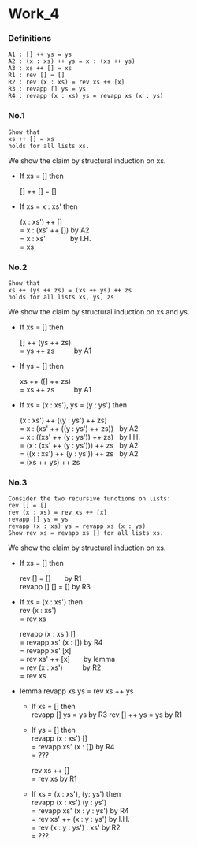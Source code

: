 # Work_4

### Definitions

```
A1 : [] ++ ys = ys
A2 : (x : xs) ++ ys = x : (xs ++ ys)
A3 : xs ++ [] = xs
R1 : rev [] = []
R2 : rev (x : xs) = rev xs ++ [x]
R3 : revapp [] ys = ys
R4 : revapp (x : xs) ys = revapp xs (x : ys)
```

### No.1

```
Show that
xs ++ [] = xs
holds for all lists xs.
```

We show the claim by structural induction on xs.

- If xs = [] then

  [] ++ [] = []

- If xs = x : xs' then

  (x : xs') ++ []  
  = x : (xs' ++ []) by A2  
  = x : xs' &emsp;&emsp;&emsp; by I.H.  
  = xs

### No.2

```
Show that
xs ++ (ys ++ zs) = (xs ++ ys) ++ zs
holds for all lists xs, ys, zs
```

We show the claim by structural induction on xs and ys.

- If xs = [] then

  [] ++ (ys ++ zs)  
  = ys ++ zs &emsp;&emsp;&nbsp; by A1

- If ys = [] then

  xs ++ ([] ++ zs)  
  = xs ++ zs &emsp;&emsp;&nbsp; by A1

- If xs = (x : xs'), ys = (y : ys') then

  (x : xs') ++ ((y : ys') ++ zs)  
  = x : (xs' ++ ((y : ys') ++ zs)) &nbsp;&nbsp;by A2  
  = x : ((xs' ++ (y : ys')) ++ zs) &nbsp;&nbsp;by I.H.  
  = (x : (xs' ++ (y : ys'))) ++ zs &nbsp;&nbsp;by A2  
  = ((x : xs') ++ (y : ys')) ++ zs &nbsp;&nbsp;by A2  
  = (xs ++ ys) ++ zs

### No.3

```
Consider the two recursive functions on lists:
rev [] = []
rev (x : xs) = rev xs ++ [x]
revapp [] ys = ys
revapp (x : xs) ys = revapp xs (x : ys)
Show rev xs = revapp xs [] for all lists xs.
```

We show the claim by structural induction on xs.

- If xs = [] then

  rev [] = [] &nbsp;&nbsp;&nbsp;&nbsp;&nbsp;&nbsp;by R1  
  revapp [] [] = [] by R3

- If xs = (x : xs') then  
  rev (x : xs')  
  = rev xs

  revapp (x : xs') []  
  = revapp xs' (x : []) by R4  
  = revapp xs' [x]  
  = rev xs' ++ [x] &nbsp;&nbsp;&nbsp;&nbsp;&nbsp; by lemma  
  = rev (x : xs') &emsp;&emsp;&nbsp; by R2  
  = rev xs

- lemma
  revapp xs ys = rev xs ++ ys

  - If xs = [] then  
    revapp [] ys = ys by R3
    rev [] ++ ys = ys by R1

  - If ys = [] then  
    revapp (x : xs') []  
    = revapp xs' (x : []) by R4  
    = ???

    rev xs ++ []  
    = rev xs by R1

  - If xs = (x : xs'), (y: ys') then  
    revapp (x : xs') (y : ys')  
    = revapp xs' (x : y : ys') by R4  
    = rev xs' ++ (x : y : ys') by I.H.  
    = rev (x : y : ys') : xs' by R2  
    = ???

<!-- No. 1 は帰納法の仮定 (induction hypothesis, I.H.) をどこで
用いていますか？わかるように記して下さい。

No. 2 は場合分けを取り尽くしていません。 xs = [1], ys = zs = [] の
とき、証明が対応できません。そもそも本当に場合分けしないといけない
変数はどれなのでしょうか。証明を整理して下さい。

No. 3 は補題の証明を書いて下さい。また帰納法の仮定をどこで
用いていますか？わかるように記して下さい。 -->
